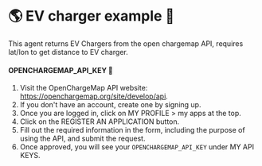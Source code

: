 # 🌎 EV charger example 🚗



This agent returns EV Chargers from the open chargemap API, requires lat/lon to get distance to EV charger. 

#### OPENCHARGEMAP_API_KEY 🔌

1. Visit the OpenChargeMap API website: https://openchargemap.org/site/develop/api.
2. If you don't have an account, create one by signing up.
3. Once you are logged in, click on MY PROFILE > my apps at the top.
4. Click on the REGISTER AN APPLICATION button.
5. Fill out the required information in the form, including the purpose of using the API, and submit the request.
6. Once approved, you will see your `OPENCHARGEMAP_API_KEY` under MY API KEYS.


